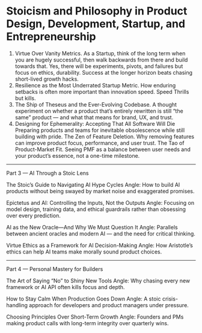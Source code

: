 # Stoicism and Philosophy in Product Design, Development, Startup, and Entrepreneurship

1. Virtue Over Vanity Metrics. As a Startup, think of the long term when you are hugely successful, then walk backwards from there and build towards that. Yes, there will be experiments, pivots, and failures but focus on ethics, durability. Success at the longer horizon beats chasing short-lived growth hacks.
2. Resilience as the Most Underrated Startup Metric. How enduring setbacks is often more important than innovation speed. Speed Thrills but kills.
3. The Ship of Theseus and the Ever-Evolving Codebase. A thought experiment on whether a product that’s entirely rewritten is still “the same” product — and what that means for brand, UX, and trust.
4. Designing for Ephemerality: Accepting That All Software Will Die
Preparing products and teams for inevitable obsolescence while still building with pride.
The Zen of Feature Deletion. Why removing features can improve product focus, performance, and user trust.
The Tao of Product-Market Fit. Seeing PMF as a balance between user needs and your product’s essence, not a one-time milestone.

---

Part 3 — AI Through a Stoic Lens

The Stoic’s Guide to Navigating AI Hype Cycles
Angle: How to build AI products without being swayed by market noise and exaggerated promises.

Epictetus and AI: Controlling the Inputs, Not the Outputs
Angle: Focusing on model design, training data, and ethical guardrails rather than obsessing over every prediction.

AI as the New Oracle—And Why We Must Question It
Angle: Parallels between ancient oracles and modern AI — and the need for critical thinking.

Virtue Ethics as a Framework for AI Decision-Making
Angle: How Aristotle’s ethics can help AI teams make morally sound product choices.

---

Part 4 — Personal Mastery for Builders

The Art of Saying “No” to Shiny New Tools
Angle: Why chasing every new framework or AI API often kills focus and depth.

How to Stay Calm When Production Goes Down
Angle: A stoic crisis-handling approach for developers and product managers under pressure.

Choosing Principles Over Short-Term Growth
Angle: Founders and PMs making product calls with long-term integrity over quarterly wins.